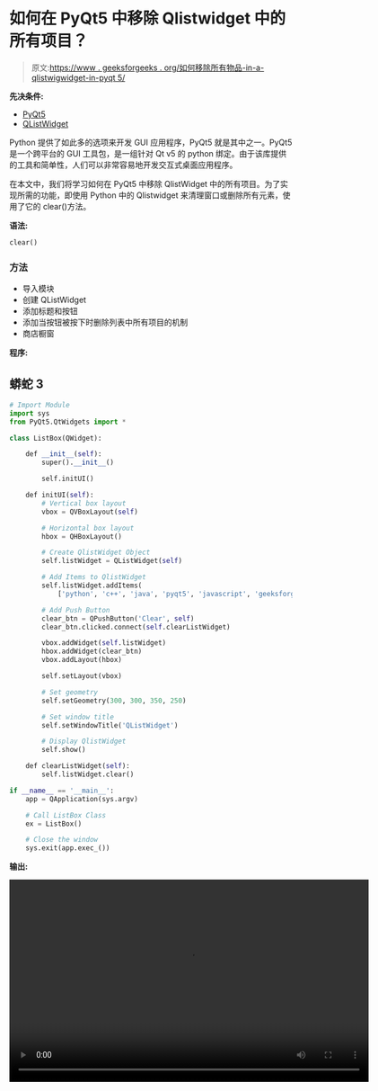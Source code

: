 # 如何在 PyQt5 中移除 Qlistwidget 中的所有项目？

> 原文:[https://www . geeksforgeeks . org/如何移除所有物品-in-a-qlistwigwidget-in-pyqt 5/](https://www.geeksforgeeks.org/how-to-remove-all-items-in-a-qlistwidget-in-pyqt5/)

**先决条件:**

*   [PyQt5](https://www.geeksforgeeks.org/python-introduction-to-pyqt5/)
*   [QListWidget](https://www.geeksforgeeks.org/pyqt5-qlistwidget-python/)

Python 提供了如此多的选项来开发 GUI 应用程序，PyQt5 就是其中之一。PyQt5 是一个跨平台的 GUI 工具包，是一组针对 Qt v5 的 python 绑定。由于该库提供的工具和简单性，人们可以非常容易地开发交互式桌面应用程序。

在本文中，我们将学习如何在 PyQt5 中移除 QlistWidget 中的所有项目。为了实现所需的功能，即使用 Python 中的 Qlistwidget 来清理窗口或删除所有元素，使用了它的 clear()方法。

**语法:**

```py
clear()
```

### 方法

*   导入模块
*   创建 QListWidget
*   添加标题和按钮
*   添加当按钮被按下时删除列表中所有项目的机制
*   商店橱窗

**程序:**

## 蟒蛇 3

```py
# Import Module
import sys
from PyQt5.QtWidgets import *

class ListBox(QWidget):

    def __init__(self):
        super().__init__()

        self.initUI()

    def initUI(self):
        # Vertical box layout
        vbox = QVBoxLayout(self)

        # Horizontal box layout
        hbox = QHBoxLayout()

        # Create QlistWidget Object
        self.listWidget = QListWidget(self)

        # Add Items to QlistWidget
        self.listWidget.addItems(
            ['python', 'c++', 'java', 'pyqt5', 'javascript', 'geeksforgeeks'])

        # Add Push Button
        clear_btn = QPushButton('Clear', self)
        clear_btn.clicked.connect(self.clearListWidget)

        vbox.addWidget(self.listWidget)
        hbox.addWidget(clear_btn)
        vbox.addLayout(hbox)

        self.setLayout(vbox)

        # Set geometry
        self.setGeometry(300, 300, 350, 250)

        # Set window title
        self.setWindowTitle('QListWidget')

        # Display QlistWidget
        self.show()

    def clearListWidget(self):
        self.listWidget.clear()

if __name__ == '__main__':
    app = QApplication(sys.argv)

    # Call ListBox Class
    ex = ListBox()

    # Close the window
    sys.exit(app.exec_())
```

**输出:**

<video class="wp-video-shortcode" id="video-559871-1" width="640" height="360" preload="metadata" controls=""><source type="video/mp4" src="https://media.geeksforgeeks.org/wp-content/uploads/20210214114755/FreeOnlineScreenRecorderProject12.mp4?_=1">[https://media.geeksforgeeks.org/wp-content/uploads/20210214114755/FreeOnlineScreenRecorderProject12.mp4](https://media.geeksforgeeks.org/wp-content/uploads/20210214114755/FreeOnlineScreenRecorderProject12.mp4)</video>